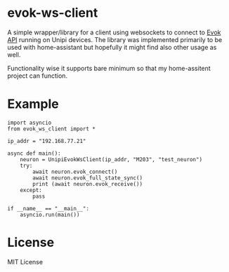 # evok-ws-client
A simple wrapper/library for a client using websockets to connect to [Evok API](https://github.com/UniPiTechnology/evok) running on Unipi devices.
The library was implemented primarily to be used with home-assistant but hopefully it might find also other usage as well.

Functionality wise it supports bare minimum so that my home-assitent project can function.

# Example
```
import asyncio
from evok_ws_client import *

ip_addr = "192.168.77.21"

async def main():
    neuron = UnipiEvokWsClient(ip_addr, "M203", "test_neuron")
    try:
        await neuron.evok_connect()
        await neuron.evok_full_state_sync()
        print (await neuron.evok_receive())
    except:
        pass

if __name__ == "__main__":
    asyncio.run(main())
```
# License
MIT License
